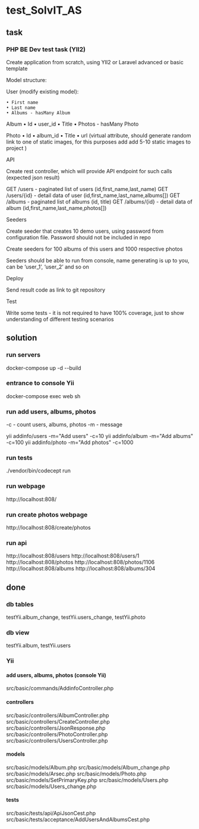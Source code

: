 # test_SolvIT_AS

## task

### PHP BE Dev test task (YII2)


Create application from scratch, using YII2 or Laravel advanced or basic template


Model structure:

User (modify existing model):

    • First name
    • Last name
    • Albums - hasMany Album

Album
    • Id
    • user_id
    • Title
    • Photos - hasMany Photo

Photo
    • Id
    • album_id
    • Title
    • url (virtual attribute, should generate random link to one of static images, for this purposes add add 5-10 static images to project )


API

Create rest controller, which will provide API endpoint for such calls (expected json result)


GET /users -  paginated list of users (id,first_name,last_name)
GET /users/{id} - detail data of user (id,first_name,last_name,albums[])
GET /albums - paginated list of albums (id, title)
GET /albums/{id} - detail data of album (id,first_name,last_name,photos[])


Seeders

Create seeder that creates 10 demo users, using password from configuration file. Password should not be included in repo

Create seeders for 100 albums of this users and 1000 respective photos

Seeders should be able to run from console, name generating is up to you, can be ‘user_1’, ‘user_2’ and so on

Deploy

Send result code as link to git repository

Test
 
Write some tests - it is not required to have 100% coverage, just to show understanding of different testing scenarios


## solution

### run servers

docker-compose up -d  --build

### entrance to console Yii

docker-compose exec web sh

### run add users, albums, photos

-c - count users, albums, photos
-m - message

yii addinfo/users -m="Add users" -c=10
yii addinfo/album -m="Add albums" -c=100
yii addinfo/photo -m="Add photos" -c=1000


### run tests

 ./vendor/bin/codecept run

### run webpage

http://localhost:808/

### run create photos webpage

http://localhost:808/create/photos

### run api

http://localhost:808/users
http://localhost:808/users/1
http://localhost:808/photos
http://localhost:808/photos/1106
http://localhost:808/albums
http://localhost:808/albums/304

## done

### db tables

testYii.album_change, testYii.users_change, testYii.photo

### db view

testYii.album, testYii.users

### Yii

#### add users, albums, photos (console Yii)

src/basic/commands/AddinfoController.php

#### controllers

src/basic/controllers/AlbumController.php  
src/basic/controllers/CreateController.php
src/basic/controllers/JsonResponse.php
src/basic/controllers/PhotoController.php
src/basic/controllers/UsersController.php


#### models

src/basic/models/Album.php
src/basic/models/Album_change.php
src/basic/models/Arsec.php
src/basic/models/Photo.php
src/basic/models/SetPrimaryKey.php
src/basic/models/Users.php
src/basic/models/Users_change.php


#### tests

src/basic/tests/api/ApiJsonCest.php
src/basic/tests/acceptance/AddUsersAndAlbumsCest.php